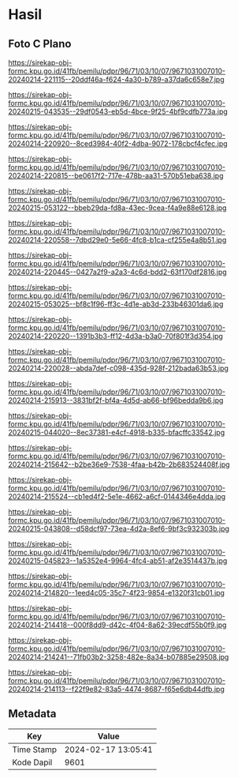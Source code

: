 # Hasil

## Foto C Plano

https://sirekap-obj-formc.kpu.go.id/41fb/pemilu/pdpr/96/71/03/10/07/9671031007010-20240214-221115--20ddf46a-f624-4a30-b789-a37da6c658e7.jpg

https://sirekap-obj-formc.kpu.go.id/41fb/pemilu/pdpr/96/71/03/10/07/9671031007010-20240215-043535--29df0543-eb5d-4bce-9f25-4bf9cdfb773a.jpg

https://sirekap-obj-formc.kpu.go.id/41fb/pemilu/pdpr/96/71/03/10/07/9671031007010-20240214-220920--8ced3984-40f2-4dba-9072-178cbcf4cfec.jpg

https://sirekap-obj-formc.kpu.go.id/41fb/pemilu/pdpr/96/71/03/10/07/9671031007010-20240214-220815--be0617f2-717e-478b-aa31-570b51eba638.jpg

https://sirekap-obj-formc.kpu.go.id/41fb/pemilu/pdpr/96/71/03/10/07/9671031007010-20240215-053122--bbeb29da-fd8a-43ec-9cea-f4a9e88e6128.jpg

https://sirekap-obj-formc.kpu.go.id/41fb/pemilu/pdpr/96/71/03/10/07/9671031007010-20240214-220558--7dbd29e0-5e66-4fc8-b1ca-cf255e4a8b51.jpg

https://sirekap-obj-formc.kpu.go.id/41fb/pemilu/pdpr/96/71/03/10/07/9671031007010-20240214-220445--0427a2f9-a2a3-4c6d-bdd2-63f170df2816.jpg

https://sirekap-obj-formc.kpu.go.id/41fb/pemilu/pdpr/96/71/03/10/07/9671031007010-20240215-053025--bf8c1f96-ff3c-4d1e-ab3d-233b46301da6.jpg

https://sirekap-obj-formc.kpu.go.id/41fb/pemilu/pdpr/96/71/03/10/07/9671031007010-20240214-220220--1391b3b3-ff12-4d3a-b3a0-70f801f3d354.jpg

https://sirekap-obj-formc.kpu.go.id/41fb/pemilu/pdpr/96/71/03/10/07/9671031007010-20240214-220028--abda7def-c098-435d-928f-212bada63b53.jpg

https://sirekap-obj-formc.kpu.go.id/41fb/pemilu/pdpr/96/71/03/10/07/9671031007010-20240214-215913--3831bf2f-bf4a-4d5d-ab66-bf96bedda9b6.jpg

https://sirekap-obj-formc.kpu.go.id/41fb/pemilu/pdpr/96/71/03/10/07/9671031007010-20240215-044020--8ec37381-e4cf-4918-b335-bfacffc33542.jpg

https://sirekap-obj-formc.kpu.go.id/41fb/pemilu/pdpr/96/71/03/10/07/9671031007010-20240214-215642--b2be36e9-7538-4faa-b42b-2b683524408f.jpg

https://sirekap-obj-formc.kpu.go.id/41fb/pemilu/pdpr/96/71/03/10/07/9671031007010-20240214-215524--cb1ed4f2-5e1e-4662-a6cf-0144346e4dda.jpg

https://sirekap-obj-formc.kpu.go.id/41fb/pemilu/pdpr/96/71/03/10/07/9671031007010-20240215-043808--d58dcf97-73ea-4d2a-8ef6-9bf3c932303b.jpg

https://sirekap-obj-formc.kpu.go.id/41fb/pemilu/pdpr/96/71/03/10/07/9671031007010-20240215-045823--1a5352e4-9964-4fc4-ab51-af2e3514437b.jpg

https://sirekap-obj-formc.kpu.go.id/41fb/pemilu/pdpr/96/71/03/10/07/9671031007010-20240214-214820--1eed4c05-35c7-4f23-9854-e1320f31cb01.jpg

https://sirekap-obj-formc.kpu.go.id/41fb/pemilu/pdpr/96/71/03/10/07/9671031007010-20240214-214418--000f8dd9-d42c-4f04-8a62-39ecdf55b0f9.jpg

https://sirekap-obj-formc.kpu.go.id/41fb/pemilu/pdpr/96/71/03/10/07/9671031007010-20240214-214241--71fb03b2-3258-482e-8a34-b07885e29508.jpg

https://sirekap-obj-formc.kpu.go.id/41fb/pemilu/pdpr/96/71/03/10/07/9671031007010-20240214-214113--f22f9e82-83a5-4474-8687-f65e6db44dfb.jpg


## Metadata

| Key        | Value               |
| ---------- | ------------------- |
| Time Stamp | 2024-02-17 13:05:41 |
| Kode Dapil | 9601                |



